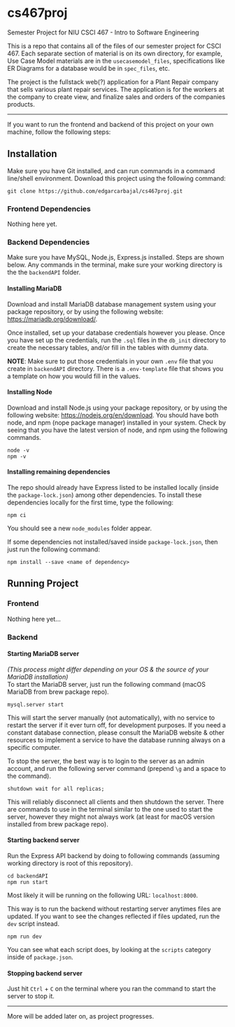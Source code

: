 # cs467proj
Semester Project for NIU CSCI 467 - Intro to Software Engineering

This is a repo that contains all of the files of our semester project for CSCI 467.
Each separate section of material is on its own directory, for example, Use Case Model materials are in the `usecasemodel_files`, specifications like ER Diagrams for a database would be in `spec_files`, etc.

The project is the fullstack web(?) application for a Plant Repair company that sells various plant repair services. The application is for the workers at the company to create view, and finalize sales and orders of the companies products.


---
If you want to run the frontend and backend of this project on your own machine, follow the following steps:

## Installation

Make sure you have Git installed, and can run commands in a command line/shell environment. Download this project using the following command:
```
git clone https://github.com/edgarcarbajal/cs467proj.git
```

### Frontend Dependencies  
Nothing here yet.

### Backend Dependencies  
Make sure you have MySQL, Node.js, Express.js installed. Steps are shown below. Any commands in the terminal, make sure your working
directory is the the `backendAPI` folder.

#### Installing MariaDB
Download and install MariaDB database management system using your package repository, or by using the following website: https://mariadb.org/download/.

Once installed, set up your database credentials however you please. Once you have set up the credentials, run the `.sql` files in the `db_init` directory to create the necessary tables, and/or fill in the tables with dummy data.

**NOTE**: Make sure to put those credentials in your own `.env` file that you create in `backendAPI` directory. There is a `.env-template` file that shows you a template on how you would fill in the values.

#### Installing Node
Download and install Node.js using your package repository, or by using the following website: https://nodejs.org/en/download.
You should have both node, and npm (nope package manager) installed in your system. Check by seeing that you have the latest version of node, and npm using the following commands.
```
node -v
npm -v
```

#### Installing remaining dependencies
The repo should already have Express listed to be installed locally (inside the `package-lock.json`) among other dependencies. To install these dependencies locally for the first time, type the following:
```
npm ci
```
You should see a new `node_modules` folder appear.

If some dependencies not installed/saved inside `package-lock.json`, then just run the following command:
```
npm install --save <name of dependency>
```


## Running Project

### Frontend  
Nothing here yet...

### Backend 

#### Starting MariaDB server
*(This process might differ depending on your OS & the source of your MariaDB installation)*  
To start the MariaDB server, just run the following command (macOS MariaDB from brew package repo).
```
mysql.server start
```

This will start the server manually (not automatically), with no service to restart the server if it ever turn off, for development purposes. If you need a constant database connection, please consult the MariaDB website & other resources to implement a service to have the database running always on a specific computer.

To stop the server, the best way is to login to the server as an admin account, and run the following server command (prepend `\g` and a space to the command).
```
shutdown wait for all replicas;
```

This will reliably disconnect all clients and then shutdown the server. There are commands to use in the terminal similar to the one used to start the server, however they might not always work (at least for macOS version installed from brew package repo).

#### Starting backend server
Run the Express API backend by doing to following commands (assuming working directory is root of this repository).
```
cd backendAPI
npm run start
```

Most likely it will be running on the following URL: `localhost:8000`.

This way is to run the backend without restarting server anytimes files are updated. If you want to see the changes reflected if files updated, run the `dev` script instead.
```
npm run dev
```

You can see what each script does, by looking at the `scripts` category inside of `package.json`.

#### Stopping backend server
Just hit `Ctrl` + `C` on the terminal where you ran the command to start the server to stop it.


---
More will be added later on, as project progresses.
